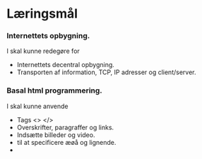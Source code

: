 # Læringsmål

### Internettets opbygning.
I skal kunne redegøre for
* Internettets decentral opbygning.
* Transporten af information, TCP, IP adresser og client/server.

### Basal html programmering.
I skal kunne anvende
* Tags <> </>
* Overskrifter, paragraffer og links.
* Indsætte billeder og video.
* <head> til at specificere æøå og lignende.
* <style> til at ændre farve, font.
* <div> til design og layout.

### Layout og design
I skal kunne redegøre for
* Valg af farver.
* Valg af layout.
* I skal kunne implementere det ved at redigere i skabeloner.

### Interaktionsdesign
I skal kunne redegøre for
* Målgruppe og persona og hvilke valg I har truffet på baggrund af det arbejde.
* Brugertest og hvad I har fået ud af den.
